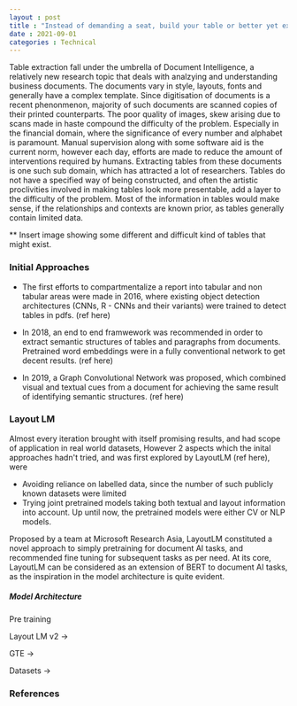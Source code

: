 ```yaml
---
layout : post
title : "Instead of demanding a seat, build your table or better yet extract some tables"
date : 2021-09-01
categories : Technical
---
```


Table extraction fall under the umbrella of Document Intelligence, a relatively new research topic that deals with analzying and understanding business documents. The documents vary in style, layouts, fonts and generally have a complex template. Since digitisation of documents is a recent phenonmenon, majority of such documents are scanned copies of their printed counterparts. The poor quality of images, skew arising due to scans made in haste compound the difficulty of the problem. Especially in the financial domain, where the significance of every number and alphabet is paramount. Manual supervision along with some software aid is the current norm, however each day, efforts are made to reduce the amount of interventions required by humans. Extracting tables from these documents is one such sub domain, which has attracted a lot of researchers. Tables do not have a specified way of being constructed, and often the artistic proclivities involved in making tables look more presentable, add a layer to the difficulty of the problem. Most of the information in tables would make sense, if the relationships and contexts are known prior, as tables generally contain limited data. 


** Insert image showing some different and difficult kind of tables that might exist.

### Initial Approaches

- The first efforts to compartmentalize a report into tabular and non tabular areas were made in 2016, where existing object detection architectures (CNNs, R - CNNs and their variants) were trained to detect tables in pdfs. (ref here)

- In 2018, an end to end framwework was recommended in order to extract semantic structures of tables and paragraphs from documents. Pretrained word embeddings were in a fully conventional network to get decent results. (ref here)

- In 2019, a Graph Convolutional Network was proposed, which combined visual and textual cues from a document for achieving the same result of identifying semantic structures. (ref here)

### Layout LM

Almost every iteration brought with itself promising results, and had scope of application in real world datasets, 
However 2 aspects which the inital approaches hadn't tried, and was first explored by LayoutLM (ref here), were 
- Avoiding reliance on labelled data, since the number of such publicly known datasets were limited
- Trying joint pretrained models taking both textual and layout information into account. Up until now, the pretrained models were either CV or NLP models.

Proposed by a team at Microsoft Research Asia, LayoutLM constituted a novel approach to simply pretraining for document AI tasks, and recommended fine tuning for subsequent tasks as per need. At its core, LayoutLM can be considered as an extension of BERT to document AI tasks, as the inspiration in the model architecture is quite evident.


##### Model Architecture

Pre training

Layout LM v2 -> 


GTE -> 


Datasets -> 


### References
